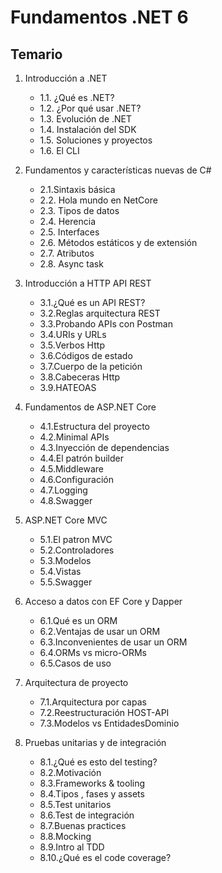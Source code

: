 # Fundamentos .NET 6

## Temario

 1. Introducción a .NET
      * 1.1. ¿Qué es .NET?
      * 1.2. ¿Por qué usar .NET?
      * 1.3. Evolución de .NET
      * 1.4. Instalación del SDK
      * 1.5. Soluciones y proyectos
      * 1.6. El CLI
  
 2. Fundamentos y características nuevas de C#
      * 2.1.Sintaxis básica
      * 2.2. Hola mundo en NetCore
      * 2.3. Tipos de datos  
      * 2.4. Herencia
      * 2.5. Interfaces
      * 2.6. Métodos estáticos y de extensión
      * 2.7. Atributos
      * 2.8. Async  task
  
 3. Introducción a HTTP API REST
      * 3.1.¿Qué es un API REST?
      * 3.2.Reglas  arquitectura REST
      * 3.3.Probando APIs con Postman
      * 3.4.URIs y URLs
      * 3.5.Verbos Http
      * 3.6.Códigos de estado
      * 3.7.Cuerpo de la petición
      * 3.8.Cabeceras Http
      * 3.9.HATEOAS

 4. Fundamentos de ASP.NET Core
      * 4.1.Estructura del proyecto
      * 4.2.Minimal APIs
      * 4.3.Inyección de dependencias
      * 4.4.El patrón builder
      * 4.5.Middleware
      * 4.6.Configuración
      * 4.7.Logging
      * 4.8.Swagger

 5. ASP.NET Core MVC
      * 5.1.El patron MVC
      * 5.2.Controladores
      * 5.3.Modelos
      * 5.4.Vistas
      * 5.5.Swagger

 6. Acceso a datos con EF Core y Dapper
      * 6.1.Qué es un ORM
      * 6.2.Ventajas de usar un ORM
      * 6.3.Inconvenientes de usar un ORM
      * 6.4.ORMs vs micro-ORMs
      * 6.5.Casos de uso

 7. Arquitectura de proyecto
      * 7.1.Arquitectura  por  capas
      * 7.2.Reestructuración HOST-API
      * 7.3.Modelos vs EntidadesDominio

 8. Pruebas unitarias y de integración
      * 8.1.¿Qué es esto del testing?
      * 8.2.Motivación
      * 8.3.Frameworks & tooling
      * 8.4.Tipos , fases y assets
      * 8.5.Test unitarios
      * 8.6.Test de integración
      * 8.7.Buenas practices
      * 8.8.Mocking
      * 8.9.Intro al TDD
      * 8.10.¿Qué es el code  coverage?
